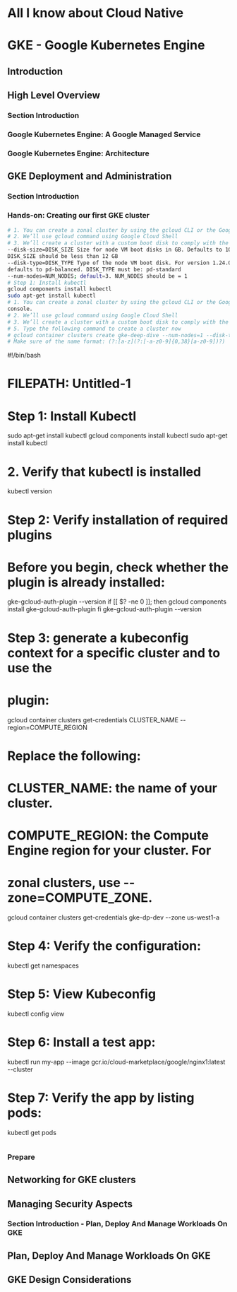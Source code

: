 # All I know about Cloud Native
# GKE - Google Kubernetes Engine
## Introduction
## High Level Overview
### Section Introduction
### Google Kubernetes Engine: A Google Managed Service
### Google Kubernetes Engine: Architecture
## GKE Deployment and Administration
### Section Introduction
### Hands-on: Creating our first GKE cluster
```sh
# 1. You can create a zonal cluster by using the gcloud CLI or the Google Cloud console.
# 2. We’ll use gcloud command using Google Cloud Shell
# 3. We’ll create a cluster with a custom boot disk to comply with the lab policies. If you specify a disk size higher than what’s specified in labs quick start page, the cluster creation command will throw up an error.
--disk-size=DISK_SIZE Size for node VM boot disks in GB. Defaults to 100GB.
DISK_SIZE should be less than 12 GB
--disk-type=DISK_TYPE Type of the node VM boot disk. For version 1.24.0+,
defaults to pd-balanced. DISK_TYPE must be: pd-standard
--num-nodes=NUM_NODES; default=3. NUM_NODES should be = 1
# Step 1: Install kubectl
gcloud components install kubectl
sudo apt-get install kubectl
# 1. You can create a zonal cluster by using the gcloud CLI or the Google Cloud
console.
# 2. We’ll use gcloud command using Google Cloud Shell
# 3. We’ll create a cluster with a custom boot disk to comply with the lab policies. If you specify a disk size higher than what’s specified in labs quick start page, thecluster creation command # will throw up an error.
# 5. Type the following command to create a cluster now
# gcloud container clusters create gke-deep-dive --num-nodes=1 --disk-type=pd-standard --disk-size=10
# Make sure of the name format: (?:[a-z](?:[-a-z0-9]{0,38}[a-z0-9])?)
```
#!/bin/bash

# FILEPATH: Untitled-1

# Step 1: Install Kubectl
sudo apt-get install kubectl
gcloud components install kubectl
sudo apt-get install kubectl

# 2. Verify that kubectl is installed
kubectl version

# Step 2: Verify installation of required plugins
# Before you begin, check whether the plugin is already installed:
gke-gcloud-auth-plugin --version
if [[ $? -ne 0 ]]; then
    gcloud components install gke-gcloud-auth-plugin
fi
gke-gcloud-auth-plugin --version

# Step 3: generate a kubeconfig context for a specific cluster and to use the
# plugin:
gcloud container clusters get-credentials CLUSTER_NAME --region=COMPUTE_REGION
# Replace the following:
# CLUSTER_NAME: the name of your cluster.
# COMPUTE_REGION: the Compute Engine region for your cluster. For
# zonal clusters, use --zone=COMPUTE_ZONE.
gcloud container clusters get-credentials gke-dp-dev --zone us-west1-a

# Step 4: Verify the configuration:
kubectl get namespaces

# Step 5: View Kubeconfig
kubectl config view

# Step 6: Install a test app:
kubectl run my-app --image gcr.io/cloud-marketplace/google/nginx1:latest --cluster <Cluster-Name>

# Step 7: Verify the app by listing pods:
kubectl get pods
```
```
### Prepare
## Networking for GKE clusters
## Managing Security Aspects
### Section Introduction - Plan, Deploy And Manage Workloads On GKE
## Plan, Deploy And Manage Workloads On GKE
## GKE Design Considerations
